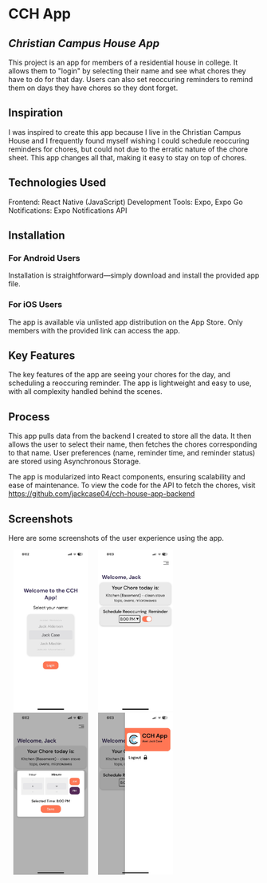 # CCH App
## _Christian Campus House App_

This project is an app for members of a residential house in college. It allows them to "login" by selecting their name and see what chores they have to do for that day. Users can also set reoccuring reminders to remind them on days they have chores so they dont forget. 

## Inspiration

I was inspired to create this app because I live in the Christian Campus House and I frequently found myself wishing I could schedule reoccuring reminders for chores, but could not due to the erratic nature of the chore sheet. This app changes all that, making it easy to stay on top of chores.

## Technologies Used

Frontend: React Native (JavaScript)
Development Tools: Expo, Expo Go
Notifications: Expo Notifications API

## Installation

### For Android Users
Installation is straightforward—simply download and install the provided app file.

### For iOS Users
The app is available via unlisted app distribution on the App Store. Only members with the provided link can access the app.

## Key Features

The key features of the app are seeing your chores for the day, and scheduling a reoccuring reminder. The app is lightweight and easy to use, with all complexity handled behind the scenes.

## Process

This app pulls data from the backend I created to store all the data. It then allows the user to select their name, then fetches the chores corresponding to that name. User preferences (name, reminder time, and reminder status) are stored using Asynchronous Storage.

The app is modularized into React components, ensuring scalability and ease of maintenance. To view the code for the API to fetch the chores, visit https://github.com/jackcase04/cch-house-app-backend

## Screenshots

Here are some screenshots of the user experience using the app.

<p align="left">
    <img src="screenshots/app%20screenshot%201.jpg" alt="Login Screen" width="150" hspace="10"><img src="screenshots/app%20screenshot%202.jpg" alt="Home Screen" width="150" hspace="10"><img src="screenshots/app%20screenshot%203.jpg" alt="Reminder Picker" width="150" hspace="10"><img src="screenshots/app%20screenshot%204.jpg" alt="Header" width="150" hspace="10">
</p>

